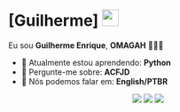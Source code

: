 # [Guilherme] <img src="(https://tenor.com/pt-BR/view/hakurei-reimu-touhou-touhou-project-osana-reimu-kys-gif-27445834)" width="30px">

Eu sou <strong>Guilherme Enrique</strong>, <strong>OMAGAH</strong> 👨🏻‍💻 

- 🚀 Atualmente estou aprendendo: <strong>Python</strong> 
- 💬 Pergunte-me sobre: <strong>ACFJD</strong>
- 📣 Nós podemos falar em: <strong>English/PTBR</strong>

<div align="center">

  <a href="#" alt="Gmail">
    <img src="https://img.shields.io/badge/-Gmail-FF0000?style=flat-square&labelColor=FF0000&logo=gmail&logoColor=white&link=LINK-DO-SEU-EMAIL"/></a>

  <a href="#" alt="Linkedin">
    <img src="https://img.shields.io/badge/-Linkedin-0e76a8?style=flat-square&logo=Linkedin&logoColor=white&link=LINK-DO-SEU-LINKEDIN" /></a>

  <a href="#" alt="Instagram">
    <img src="https://img.shields.io/badge/-Instagram-DF0174?style=flat-square&labelColor=DF0174&logo=instagram&logoColor=white&link=LINK-DO-SEU-INSTAGRAM"/></a>

</div>
